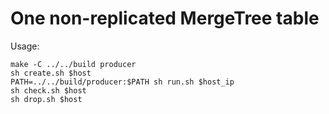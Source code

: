 One non-replicated MergeTree table
==================================

Usage:

    make -C ../../build producer
    sh create.sh $host
    PATH=../../build/producer:$PATH sh run.sh $host_ip
    sh check.sh $host
    sh drop.sh $host
